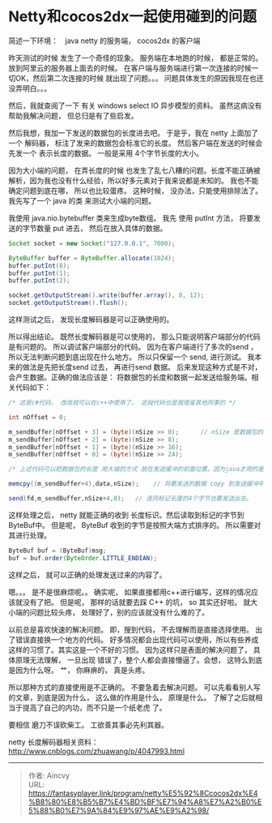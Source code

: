 # Netty和cocos2dx一起使用碰到的问题


简述一下环境：　java netty 的服务端， cocos2dx 的客户端

昨天测试的时候 发生了一个奇怪的现象。  服务端在本地跑的时候，  都是正常的。 放到阿里云的服务器上面去的时候。 在客户端与服务端进行第一次连接的时候一切OK，然后第二次连接的时候 就出现了问题。。。 问题具体发生的原因我现在也还没弄明白。。。

然后，我就查阅了一下  有关 windows select IO 异步模型的资料。 虽然这病没有帮助我解决问题， 但总归是有了些启发。

然后我想，我加一下发送的数据包的长度进去吧。 于是乎，我在 netty 上面加了一个 解码器， 标注了发来的数据包会标准它的长度。  然后客户端在发送的时候会先发一个 表示长度的数据。 一般是采用 4个字节长度的大小。

因为大小端的问题， 在弄长度的时候 也发生了乱七八糟的问题。长度不能正确被解析，因为我也没有什么经验，所以好多元素对于我来说都是未知的。 我也不能确定问题到底在哪， 所以也比较蛋疼。  这种时候， 没办法，只能使用排除法了。 我先写了一个 java 的类 来测试大小端的问题。

我使用 java.nio.bytebuffer 类来生成byte数组。  我先 使用 putInt 方法， 将要发送的字节数量 put 进去， 然后在放入具体的数据。

```java
Socket socket = new Socket("127.0.0.1", 7000);

ByteBuffer buffer = ByteBuffer.allocate(1024);
buffer.putInt(8);
buffer.putInt(1);
buffer.putInt(2);

socket.getOutputStream().write(buffer.array(), 0, 12);
socket.getOutputStream().flush();
```

这样测试之后， 发现长度解码器是可以正确使用的。

所以得出结论。 既然长度解码器是可以使用的， 那么只能说明客户端部分的代码是有问题的。 所以调试客户端部分的代码。 因为在客户端进行了多次的send ，所以无法判断问题到底出现在什么地方。 所以只保留一个 send, 进行测试。 我本来的做法是先把长度send 过去， 再进行send 数据。  后来发现这种方式是不对，会产生数据。正确的做法应该是：  将数据包的长度和数据一起发送给服务端。相关代码如下：

```csharp
/* 这是c#代码， 改改就可以在c++中使用了。 这段代码也是我借鉴其他同事的 */

int nOffset = 0;

m_sendBuffer[nOffset + 3] = (byte)(nSize >> 0);      // nSize 是数据包的长度
m_sendBuffer[nOffset + 2] = (byte)(nSize >> 8);
m_sendBuffer[nOffset + 1] = (byte)(nSize >> 16);
m_sendBuffer[nOffset + 0] = (byte)(nSize >> 24);

/* 上述代码可以把数据包的长度 用大端的方式 放在发送缓冲的前面位置。因为java才用的是大端模式， c++ 采用的小端模式。  据说 大小端是因为CPU 来决定的。 x86平台都是小端。 但是呢，我也不是很懂，所以考虑那么多的处理也没有什么意义只能先当 java是大端， c++ 是小端了。  出现了响应的情况，再进行处理把。 */

memcpy((m_sendBuffer+4),data,nSize);    // 将要发送的数据 copy 到发送缓冲中

send(fd,m_sendBuffer,nSize+4,0);   // 连同标记长度的4个字节也要发送出去。
```

这样处理之后， netty 就能正确的收到 长度标识。然后读取到标记的字节到ByteBuf中。  但是呢， ByteBuf 收到的字节是按照大端方式排序的。 所以需要对其进行处理。

```java
ByteBuf buf = (ByteBuf)msg;
buf = buf.order(ByteOrder.LITTLE_ENDIAN);
```

这样之后， 就可以正确的处理发送过来的内容了。

嗯。。。  是不是很麻烦呢。。  确实呢， 如果直接都用c++进行编写，这样的情况应该就没有了把。  但是呢， 那样的话就要去踩 C++ 的坑， so  其实还好啦。 就大小端的问题比较头疼， 处理好了，别的应该就没有什么难的了。

以前总是喜欢快速的解决问题。 即，搜到代码， 不去理解而是直接选择使用。 出了错误直接换一个地方的代码。 好多情况都会出现代码可以使用，所以有些养成这样的习惯了。其实这是一个不好的习惯。 因为这样只是表面的解决问题了， 具体原理无法理解， 一旦出现 错误了，整个人都会直接懵逼了。会想， 这特么到底是因为什么呀。 艹， 你麻痹的， 真是头疼。

所以那种方式的直接使用是不正确的。  不要急着去解决问题。 可以先看看别人写的文章，到底是因为什么， 这么做的作用是什么， 原理是什么。 了解了之后就相当于提高了自己的内功，而不只是一个纸老虎 了。

要相信 磨刀不误砍柴工。  工欲善其事必先利其器。



netty  长度解码器相关资料：  http://www.cnblogs.com/zhuawang/p/4047993.html

---

> 作者: Aincvy  
> URL: https://fantasyplayer.link/program/netty%E5%92%8Ccocos2dx%E4%B8%80%E8%B5%B7%E4%BD%BF%E7%94%A8%E7%A2%B0%E5%88%B0%E7%9A%84%E9%97%AE%E9%A2%98/  


